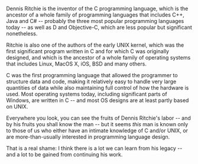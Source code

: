 Dennis Ritchie is the inventor of the C programming language, which is the ancestor of a whole family of programming languages that includes C++, Java and C# -- probably the three most popular programming languages today -- as well as D and Objective-C, which are less popular but significant nonetheless.<!--more-->

Ritchie is also one of the authors of the early UNIX kernel, which was the first significant program written in C and for which C was originally designed, and which is the ancestor of a whole family of operating systems that includes Linux, MacOS X, iOS, BSD and many others.

C was the first programming language that allowed the programmer to structure data and code, making it relatively easy to handle very large quantities of data while also maintaining full control of how the hardware is used. Most operating systems today, including significant parts of Windows, are written in C -- and most OS designs are at least partly based on UNIX.

Everywhere you look, you can see the fruits of Dennis Ritchie's labor -- and by his fruits you shall know the man -- but it seems _this_ man is known only to those of us who either have an intimate knowledge of C and/or UNIX, or are more-than-usually interested in programming language design.

That is a real shame: I think there is a lot we can learn from his legacy -- and a lot to be gained from continuing his work.
